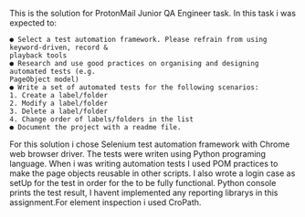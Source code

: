 This is the solution for ProtonMail Junior QA Engineer task.
In this task i was expected to:

	● Select a test automation framework. Please refrain from using keyword-driven, record &
	playback tools
	● Research and use good practices on organising and designing automated tests (e.g.
	PageObject model)
	● Write a set of automated tests for the following scenarios:
	1. Create a label/folder
	2. Modify a label/folder
	3. Delete a label/folder
	4. Change order of labels/folders in the list
	● Document the project with a readme file.

For this solution i chose Selenium test automation framework with Chrome web browser driver.
The tests were writen using Python programing language. When i was writing automation tests 
I used POM practices to make the page objects reusable in other scripts. I also wrote a login case
as setUp for the test in order for the to be fully functional. Python console prints the test result,
I havent implemented any reporting librarys in this assignment.For element inspection i used CroPath.

